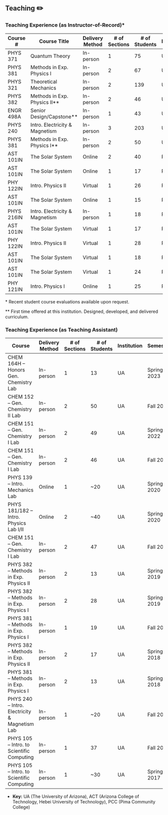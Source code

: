 ## Teaching ✏️

### Teaching Experience (as Instructor-of-Record)\*

| Course #   | Course Title                      | Delivery Method | # of Sections | # of Students | Institution | Semester       |
|------------|-----------------------------------|-----------------|---------------|---------------|-------------|----------------|
| PHYS 371   | Quantum Theory                    | In-person       | 1             | 75            | UA/ACT      | Spring 2025    |
| PHYS 381   | Methods in Exp. Physics I         | In-person       | 2             | 67            | UA/ACT      | Spring 2025    |
| PHYS 321   | Theoretical Mechanics             | In-person       | 2             | 139           | UA/ACT      | Fall 2024      |
| PHYS 382   | Methods in Exp. Physics II\**     | In-person       | 2             | 46            | UA/ACT      | Fall 2024      |
| ENGR 498A  | Senior Design/Capstone\**         | In-person       | 1             | 43            | UA/ACT      | Fall 2024      |
| PHYS 240   | Intro. Electricity & Magnetism    | In-person       | 3             | 203           | UA/ACT      | Spring 2024    |
| PHYS 381   | Methods in Exp. Physics I\**      | In-person       | 2             | 50            | UA/ACT      | Spring 2024    |
| AST 101IN  | The Solar System                 | Online          | 2             | 40            | PCC         | Fall 2023   |
| AST 101IN  | The Solar System                 | Online          | 1             | 17            | PCC         | Spring 2023 |
| PHY 122IN  | Intro. Physics II                | Virtual         | 1             | 26            | PCC         | Spring 2023 |
| AST 101IN  | The Solar System                 | Online          | 1             | 15            | PCC         | Fall 2022   |
| PHYS 216IN | Intro. Electricity & Magnetism   | In-person       | 1             | 18            | PCC         | Summer 2022 |
| AST 101IN  | The Solar System                 | Virtual         | 1             | 17            | PCC         | Fall 2021   |
| PHY 122IN  | Intro. Physics II                | Virtual         | 1             | 28            | PCC         | Fall 2021   |
| AST 101IN  | The Solar System                 | Virtual         | 1             | 18            | PCC         | Spring 2021 |
| AST 101IN  | The Solar System                 | Virtual         | 1             | 24            | PCC         | Fall 2020   |
| PHY 121IN  | Intro. Physics I                 | Online          | 1             | 25            | PCC         | Fall 2020   |

\* Recent student course evaluations available upon request.

\** First time offered at this institution. Designed, developed, and delivered curriculum.

### Teaching Experience (as Teaching Assistant)

| Course                                       | Delivery Method | # of Sections | # of Students | Institution | Semester    |
|----------------------------------------------|-----------------|---------------|---------------|-------------|-------------|
| CHEM 164H – Honors Gen. Chemistry Lab        | In-person       | 1             | 13            | UA          | Spring 2023 |
| CHEM 152 – Gen. Chemistry II Lab             | In-person       | 2             | 50            | UA          | Fall 2022   |
| CHEM 151 – Gen. Chemistry I Lab              | In-person       | 2             | 49            | UA          | Spring 2022 |
| CHEM 151 – Gen. Chemistry I Lab              | In-person       | 2             | 46            | UA          | Fall 2021   |
| PHYS 139 – Intro. Mechanics Lab              | Online          | 1             | ~20           | UA          | Spring 2020 |
| PHYS 181/182 – Intro. Physics Lab I/II        | Online          | 2             | ~40           | UA          | Spring 2020 |
| CHEM 151 – Gen. Chemistry I Lab              | In-person       | 2             | 47            | UA          | Fall 2019   |
| PHYS 382 – Methods in Exp. Physics II         | In-person       | 2             | 13            | UA          | Spring 2019 |
| PHYS 382 – Methods in Exp. Physics I          | In-person       | 2             | 28            | UA          | Spring 2019 |
| PHYS 381 – Methods in Exp. Physics I          | In-person       | 1             | 19            | UA          | Fall 2018   |
| PHYS 382 – Methods in Exp. Physics II         | In-person       | 2             | 17            | UA          | Spring 2018 |
| PHYS 381 – Methods in Exp. Physics I          | In-person       | 2             | 13            | UA          | Spring 2018 |
| PHYS 240 – Intro. Electricity & Magnetism Lab | In-person       | 1             | ~20           | UA          | Fall 2017   |
| PHYS 105 – Intro. to Scientific Computing     | In-person       | 1             | 37            | UA          | Fall 2017   |
| PHYS 105 – Intro. to Scientific Computing     | In-person       | 1             | ~30           | UA          | Spring 2017 |

- **Key:** UA (The University of Arizona), ACT (Arizona College of Technology, Hebei University of Technology), PCC (Pima Community College)
